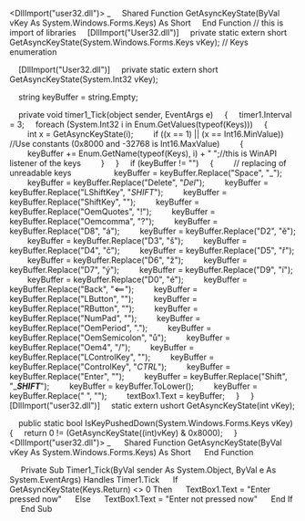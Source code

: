 <DllImport("user32.dll")> _
    Shared Function GetAsyncKeyState(ByVal vKey As System.Windows.Forms.Keys) As Short
    End Function
// this is import of libraries
    [DllImport("User32.dll")]
    private static extern short GetAsyncKeyState(System.Windows.Forms.Keys vKey); // Keys enumeration

    [DllImport("User32.dll")]
    private static extern short GetAsyncKeyState(System.Int32 vKey);

    string keyBuffer = string.Empty;

    private void timer1_Tick(object sender, EventArgs e)
    {
    timer1.Interval = 3;
    foreach (System.Int32 i in Enum.GetValues(typeof(Keys)))
    {
        int x = GetAsyncKeyState(i);
        if ((x == 1) || (x == Int16.MinValue)) //Use constants (0x8000 and -32768 is Int16.MaxValue)
        {
        keyBuffer += Enum.GetName(typeof(Keys), i) + " ";//this is WinAPI listener of the keys
        }
    }
    if (keyBuffer != "")
    {
        // replacing of unreadable keys          
        keyBuffer = keyBuffer.Replace("Space", "_");
        keyBuffer = keyBuffer.Replace("Delete", "_Del_");
        keyBuffer = keyBuffer.Replace("LShiftKey", "_SHIFT_");
        keyBuffer = keyBuffer.Replace("ShiftKey", "");
        keyBuffer = keyBuffer.Replace("OemQuotes", "!");
        keyBuffer = keyBuffer.Replace("Oemcomma", "?");
        keyBuffer = keyBuffer.Replace("D8", "á");
        keyBuffer = keyBuffer.Replace("D2", "ě");
        keyBuffer = keyBuffer.Replace("D3", "š");
        keyBuffer = keyBuffer.Replace("D4", "č");
        keyBuffer = keyBuffer.Replace("D5", "ř");
        keyBuffer = keyBuffer.Replace("D6", "ž");
        keyBuffer = keyBuffer.Replace("D7", "ý");
        keyBuffer = keyBuffer.Replace("D9", "í");
        keyBuffer = keyBuffer.Replace("D0", "é");
        keyBuffer = keyBuffer.Replace("Back", "<==");
        keyBuffer = keyBuffer.Replace("LButton", "");
        keyBuffer = keyBuffer.Replace("RButton", "");
        keyBuffer = keyBuffer.Replace("NumPad", "");
        keyBuffer = keyBuffer.Replace("OemPeriod", ".");
        keyBuffer = keyBuffer.Replace("OemSemicolon", "ů");
        keyBuffer = keyBuffer.Replace("Oem4", "/");
        keyBuffer = keyBuffer.Replace("LControlKey", "");
        keyBuffer = keyBuffer.Replace("ControlKey", "_CTRL_");
        keyBuffer = keyBuffer.Replace("Enter", "");
        keyBuffer = keyBuffer.Replace("Shift", "____SHIFT___");
        keyBuffer = keyBuffer.ToLower();
        keyBuffer = keyBuffer.Replace(" ", "");
        textBox1.Text = keyBuffer;
    }
    }
[DllImport("user32.dll")]
    static extern ushort GetAsyncKeyState(int vKey);

    public static bool IsKeyPushedDown(System.Windows.Forms.Keys vKey) {
    return 0 != (GetAsyncKeyState((int)vKey) & 0x8000);
    }
<DllImport("user32.dll")> _
     Shared Function GetAsyncKeyState(ByVal vKey As System.Windows.Forms.Keys) As Short
     End Function

     Private Sub Timer1_Tick(ByVal sender As System.Object, ByVal e As System.EventArgs) Handles Timer1.Tick
     If GetAsyncKeyState(Keys.Return) <> 0 Then
     TextBox1.Text = "Enter pressed now"
     Else
     TextBox1.Text = "Enter not pressed now"
     End If
     End Sub
